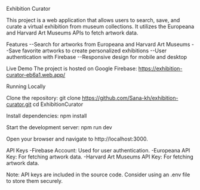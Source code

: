 Exhibition Curator 

This project is a web application that allows users to search, save, and curate a virtual exhibition from museum collections. It utilizes the Europeana and Harvard Art Museums APIs to fetch artwork data.

Features
--Search for artworks from Europeana and Harvard Art Museums
--Save favorite artworks to create personalized exhibitions
--User authentication with Firebase
--Responsive design for mobile and desktop

Live Demo
The project is hosted on Google Firebase:
https://exhibition-curator-eb6a1.web.app/

Running Locally

Clone the repository:
git clone https://github.com/Sana-kh/exhibition-curator.git
cd ExhibitionCurator

Install dependencies:
npm install

Start the development server:
npm run dev

Open your browser and navigate to http://localhost:3000.

API Keys
-Firebase Account: Used for user authentication.
-Europeana API Key: For fetching artwork data.
-Harvard Art Museums API Key: For fetching artwork data.

Note: API keys are included in the source code. Consider using an .env file to store them securely.